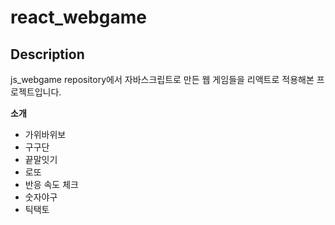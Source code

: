 
# react_webgame
## Description
js_webgame repository에서 자바스크립트로 만든 웹 게임들을 리액트로 적용해본 프로젝트입니다.

**소개**
* 가위바위보
* 구구단
* 끝말잇기
* 로또
* 반응 속도 체크
* 숫자야구
* 틱택토
